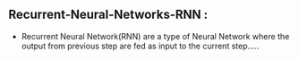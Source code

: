 ## Recurrent-Neural-Networks-RNN :

- Recurrent Neural Network(RNN) are a type of Neural Network where the output from previous step are fed as input to the current step.....
